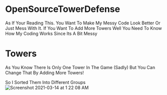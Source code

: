 # OpenSourceTowerDefense
As If Your Reading This. You Want To Make My Messy Code Look Better Or Just Mess With It.
If You Want To Add More Towers Well You Need To Know How My Coding Works Since Its A Bit Messy


# Towers
As You Know There Is Only One Tower In The Game (Sadly) But You Can Change That By Adding More Towers!

So I Sorted Them Into Different Groups
![Screenshot 2021-03-14 at 1 22 08 AM](https://user-images.githubusercontent.com/39449569/111059464-b815d780-8463-11eb-8920-ebe42fd7e637.png)
